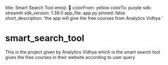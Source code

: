 title: Smart Search Tool
emoji: 🦀
colorFrom: yellow
colorTo: purple
sdk: streamlit
sdk_version: 1.39.0
app_file: app.py
pinned: false
short_description: 'the app will give the free courses from Analytics Vidhya '


# smart_search_tool
This is the project given by Analytics Vidhya which is the smart search tool gives the free courses in their website according to user query
